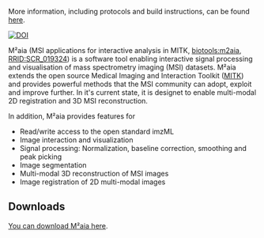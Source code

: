 More information, including protocols and build instructions, can be found [here](http://m2aia.de).


[![DOI](https://zenodo.org/badge/314852965.svg)](https://zenodo.org/badge/latestdoi/314852965)


M²aia (MSI applications for interactive analysis in MITK, [biotools:m2aia](https://bio.tools/m2aia), [RRID:SCR_019324](https://scicrunch.org/resolver/RRID:SCR_019324)) is a software tool enabling interactive signal processing and visualisation of mass spectrometry imaging (MSI) datasets. M²aia extends the open source Medical Imaging and Interaction Toolkit ([MITK](https://mitk.org)) and provides powerful methods that the MSI community can adopt, exploit and improve further. In it's current state, it is designet to enable multi-modal 2D registration and 3D MSI reconstruction.

In addition, M²aia provides features for 

<ul>
  <li> Read/write access to the open standard imzML </li>
  <li> Image interaction and visualization </li>
  <li> Signal processing: Normalization, baseline correction, smoothing and peak picking </li>
  <li> Image segmentation </li>
  <li> Multi-modal 3D reconstruction of MSI images </li>
  <li> Image registration of 2D multi-modal images 
</ul>


Downloads
---------

[You can download M²aia here](https://m2aia.de).

